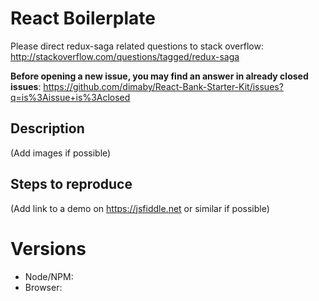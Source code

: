 # React Boilerplate

Please direct redux-saga related questions to stack overflow:
http://stackoverflow.com/questions/tagged/redux-saga

**Before opening a new issue, you may find an answer in already closed issues**:
https://github.com/dimaby/React-Bank-Starter-Kit/issues?q=is%3Aissue+is%3Aclosed

## Description

(Add images if possible)

## Steps to reproduce

(Add link to a demo on https://jsfiddle.net or similar if possible)

# Versions

- Node/NPM:
- Browser:

